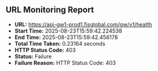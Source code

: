 ## URL Monitoring Report

- **URL:** https://api-gw1-prod1.fisglobal.com/gw/v1/health
- **Start Time:** 2025-08-23T15:59:42.224538
- **End Time:** 2025-08-23T15:59:42.456178
- **Total Time Taken:** 0.23164 seconds
- **HTTP Status Code:** 403
- **Status:** Failure
- **Failure Reason:** HTTP Status Code: 403
